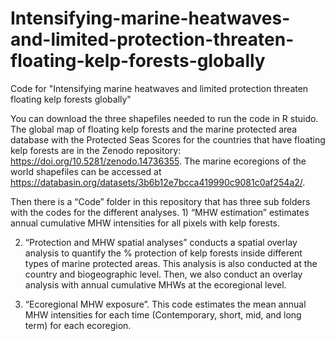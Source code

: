 # Intensifying-marine-heatwaves-and-limited-protection-threaten-floating-kelp-forests-globally
Code for "Intensifying marine heatwaves and limited protection threaten floating kelp forests globally"

You can download the three shapefiles needed to run the code in R stuido. The global map of floating kelp forests and the marine protected area database with the Protected Seas Scores for the countries that have floating kelp forests are in the Zenodo repository: https://doi.org/10.5281/zenodo.14736355. The marine ecoregions of the world shapefiles can be accessed at https://databasin.org/datasets/3b6b12e7bcca419990c9081c0af254a2/.  


Then there is a “Code” folder in this repository that has three sub folders with the codes for the different analyses. 1) “MHW estimation” estimates annual cumulative MHW intensities for all pixels with kelp forests. 

2) “Protection and MHW spatial analyses” conducts a spatial overlay analysis to quantify the % protection of kelp forests inside different types of marine protected areas. This analysis is also conducted at the country and biogeographic level. Then, we also conduct an overlay analysis with annual cumulative MHWs at the ecoregional level.

3) “Ecoregional MHW exposure”. This code estimates the mean annual MHW intensities for each time (Contemporary, short, mid, and long term) for each ecoregion.

